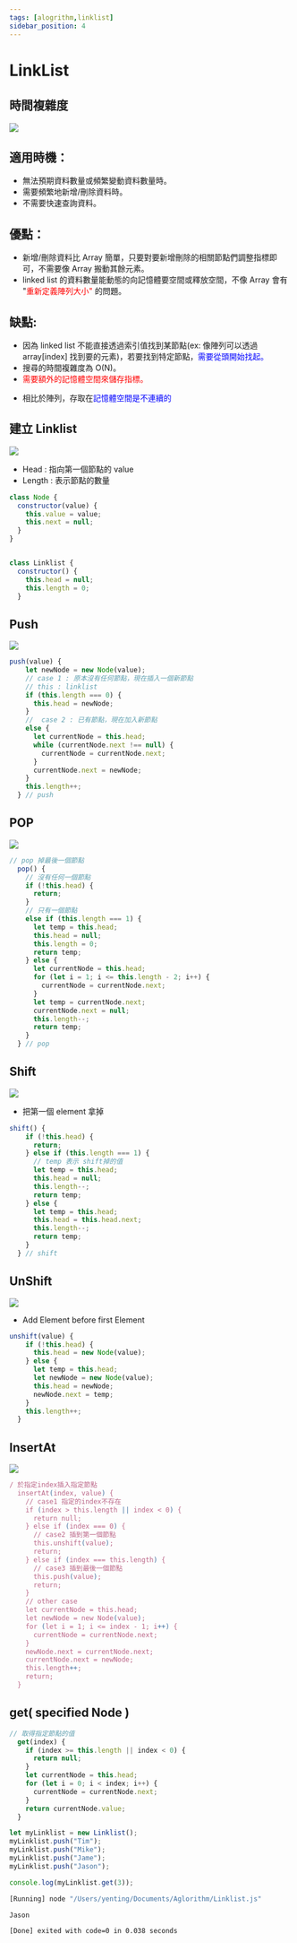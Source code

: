 ```yaml
---
tags: [alogrithm,linklist]
sidebar_position: 4
---
```

# LinkList

## 時間複雜度

![](https://i.imgur.com/mwBM5GU.png)

## 適用時機：

- 無法預期資料數量或頻繁變動資料數量時。
- 需要頻繁地新增/刪除資料時。
- 不需要快速查詢資料。

## 優點：

- 新增/刪除資料比 Array 簡單，只要對要新增刪除的相關節點們調整指標即可，不需要像 Array 搬動其餘元素。
- linked list 的資料數量能動態的向記憶體要空間或釋放空間，不像 Array 會有 "<font color="red">重新定義陣列大小" </font>的問題。

## 缺點:

- 因為 linked list 不能直接透過索引值找到某節點(ex: 像陣列可以透過 array[index] 找到要的元素)，若要找到特定節點，<font color="blue">需要從頭開始找起。</font>
- 搜尋的時間複雜度為 O(N)。
- <font color="red"> 需要額外的記憶體空間來儲存指標。 </font>

* 相比於陣列，存取在<font color="blue">記憶體空間是不連續的</font>

## 建立 Linklist

![](https://i.imgur.com/A5jRZuE.png)

- Head : 指向第一個節點的 value
- Length : 表示節點的數量

```js
class Node {
  constructor(value) {
    this.value = value;
    this.next = null;
  }
}
```

```js

class Linklist {
  constructor() {
    this.head = null;
    this.length = 0;
  }
```

## Push

![](https://i.imgur.com/yJNdVmr.png)

```js
push(value) {
    let newNode = new Node(value);
    // case 1 : 原本沒有任何節點，現在插入一個新節點
    // this : linklist
    if (this.length === 0) {
      this.head = newNode;
    }
    //  case 2 : 已有節點，現在加入新節點
    else {
      let currentNode = this.head;
      while (currentNode.next !== null) {
        currentNode = currentNode.next;
      }
      currentNode.next = newNode;
    }
    this.length++;
  } // push
```

## POP

![](https://i.imgur.com/fEqjx3A.png)

```js
// pop 掉最後一個節點
  pop() {
    // 沒有任何一個節點
    if (!this.head) {
      return;
    }
    // 只有一個節點
    else if (this.length === 1) {
      let temp = this.head;
      this.head = null;
      this.length = 0;
      return temp;
    } else {
      let currentNode = this.head;
      for (let i = 1; i <= this.length - 2; i++) {
        currentNode = currentNode.next;
      }
      let temp = currentNode.next;
      currentNode.next = null;
      this.length--;
      return temp;
    }
  } // pop
```

## Shift

![](https://i.imgur.com/l9W9jdJ.png)

- 把第一個 element 拿掉

```js
shift() {
    if (!this.head) {
      return;
    } else if (this.length === 1) {
      // temp 表示 shift掉的值
      let temp = this.head;
      this.head = null;
      this.length--;
      return temp;
    } else {
      let temp = this.head;
      this.head = this.head.next;
      this.length--;
      return temp;
    }
  } // shift
```

## UnShift

![](https://i.imgur.com/KVIfHEv.png)

- Add Element before first Element

```js
unshift(value) {
    if (!this.head) {
      this.head = new Node(value);
    } else {
      let temp = this.head;
      let newNode = new Node(value);
      this.head = newNode;
      newNode.next = temp;
    }
    this.length++;
  }
```

## InsertAt

![](https://i.imgur.com/YjOc1Tx.png)

```js
/ 於指定index插入指定節點
  insertAt(index, value) {
    // case1 指定的index不存在
    if (index > this.length || index < 0) {
      return null;
    } else if (index === 0) {
      // case2 插到第一個節點
      this.unshift(value);
      return;
    } else if (index === this.length) {
      // case3 插到最後一個節點
      this.push(value);
      return;
    }
    // other case
    let currentNode = this.head;
    let newNode = new Node(value);
    for (let i = 1; i <= index - 1; i++) {
      currentNode = currentNode.next;
    }
    newNode.next = currentNode.next;
    currentNode.next = newNode;
    this.length++;
    return;
  }
```

## get( specified Node )

```js
// 取得指定節點的值
  get(index) {
    if (index >= this.length || index < 0) {
      return null;
    }
    let currentNode = this.head;
    for (let i = 0; i < index; i++) {
      currentNode = currentNode.next;
    }
    return currentNode.value;
  }
```

```js
let myLinklist = new Linklist();
myLinklist.push("Tim");
myLinklist.push("Mike");
myLinklist.push("Jame");
myLinklist.push("Jason");

console.log(myLinklist.get(3));
```

```bash
[Running] node "/Users/yenting/Documents/Aglorithm/Linklist.js"

Jason

[Done] exited with code=0 in 0.038 seconds
```
